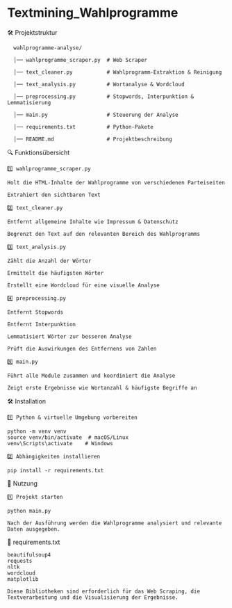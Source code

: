 # Textmining_Wahlprogramme

🛠️ Projektstruktur

      wahlprogramme-analyse/
      
      │── wahlprogramme_scraper.py  # Web Scraper 
      
      │── text_cleaner.py           # Wahlprogramm-Extraktion & Reinigung
      
      │── text_analysis.py          # Wortanalyse & Wordcloud
      
      │── preprocessing.py          # Stopwords, Interpunktion & Lemmatisierung
      
      │── main.py                   # Steuerung der Analyse
      
      │── requirements.txt          # Python-Pakete
      
      │── README.md                 # Projektbeschreibung

🔍 Funktionsübersicht

    1️⃣ wahlprogramme_scraper.py
    
    Holt die HTML-Inhalte der Wahlprogramme von verschiedenen Parteiseiten
    
    Extrahiert den sichtbaren Text
    
    2️⃣ text_cleaner.py
    
    Entfernt allgemeine Inhalte wie Impressum & Datenschutz
    
    Begrenzt den Text auf den relevanten Bereich des Wahlprogramms
    
    3️⃣ text_analysis.py
    
    Zählt die Anzahl der Wörter
    
    Ermittelt die häufigsten Wörter
    
    Erstellt eine Wordcloud für eine visuelle Analyse
    
    4️⃣ preprocessing.py
    
    Entfernt Stopwords
    
    Entfernt Interpunktion
    
    Lemmatisiert Wörter zur besseren Analyse
    
    Prüft die Auswirkungen des Entfernens von Zahlen
    
    5️⃣ main.py
    
    Führt alle Module zusammen und koordiniert die Analyse
    
    Zeigt erste Ergebnisse wie Wortanzahl & häufigste Begriffe an

🛠️ Installation

    1️⃣ Python & virtuelle Umgebung vorbereiten
    
    python -m venv venv
    source venv/bin/activate  # macOS/Linux
    venv\Scripts\activate    # Windows
    
    2️⃣ Abhängigkeiten installieren
    
    pip install -r requirements.txt

🎯 Nutzung

    1️⃣ Projekt starten
    
    python main.py
    
    Nach der Ausführung werden die Wahlprogramme analysiert und relevante Daten ausgegeben.

📅 requirements.txt

    beautifulsoup4
    requests
    nltk
    wordcloud
    matplotlib
    
    Diese Bibliotheken sind erforderlich für das Web Scraping, die Textverarbeitung und die Visualisierung der Ergebnisse.
